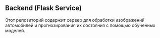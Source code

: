 ## Backend (Flask Service)

Этот репозиторий содержит сервер для обработки изображений автомобилей и прогнозирования их состояния с помощью обученных моделей.
